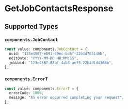 # GetJobContactsResponse


## Supported Types

### `components.JobContact`

```typescript
const value: components.JobContact = {
  uuid: "123e4567-e891-49ec-bd6f-22b4d703146b",
  editDate: "YYYY-MM-DD HH:MM:SS",
  jobUuid: "123e4567-08bf-4ab3-ae35-22b4d1d4360b",
};
```

### `components.ErrorT`

```typescript
const value: components.ErrorT = {
  errorCode: 1000,
  message: "An error occurred completing your request",
};
```

